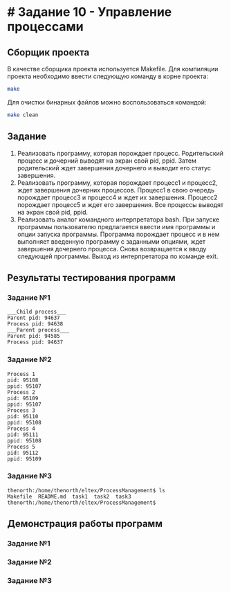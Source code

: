 # # Задание 10 - Управление процессами 
## Сборщик проекта
В качестве сборщика проекта используется Makefile. Для компиляции проекта необходимо ввести следующую команду в корне проекта:
``` bash
make
```

Для очистки бинарных файлов можно воспользоваться командой:
``` bash
make clean
```

## Задание
1) Реализовать программу, которая порождает процесс. Родительский процесс и дочерний выводят на экран свой pid, ppid. Затем родительский ждет завершения дочернего и выводит его статус завершения.
2) Реализовать программу, которая порождает процесс1 и процесс2, ждет завершения дочерних процессов. Процесс1 в свою очередь порождает процесс3 и процесс4 и ждет их завершения. Процесс2 порождает процесс5 и ждет его завершения. Все процессы выводят на экран свой pid, ppid.
3) Реализовать аналог командного интерпретатора bash. При запуске программы пользователю предлагается ввести имя программы и опции запуска программы. Программа порождает процесс и в нем выполняет введенную программу с заданными опциями, ждет завершения дочернего процесса. Снова возвращается к вводу следующей программы. Выход из интерпретатора по команде exit.

## Результаты тестирования программ
### Задание №1
```
___Child process___
Parent pid: 94637
Process pid: 94638
___Parent process___
Parent pid: 94585
Process pid: 94637
```
### Задание №2
```
Process 1
pid: 95108
ppid: 95107
Process 2
pid: 95109
ppid: 95107
Process 3
pid: 95110
ppid: 95108
Process 4
pid: 95111
ppid: 95108
Process 5
pid: 95112
ppid: 95109
```
### Задание №3
```
thenorth:/home/thenorth/eltex/ProcessManagement$ ls
Makefile  README.md  task1  task2  task3
thenorth:/home/thenorth/eltex/ProcessManagement$ 
```

## Демонстрация работы программ
### Задание №1

### Задание №2

### Задание №3
